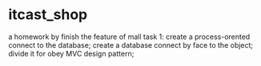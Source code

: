 # itcast_shop
a homework by finish the feature of mall
task 1: 
create a process-orented connect to the database;
create a database connect by face to the object;
divide it for obey MVC design pattern;

